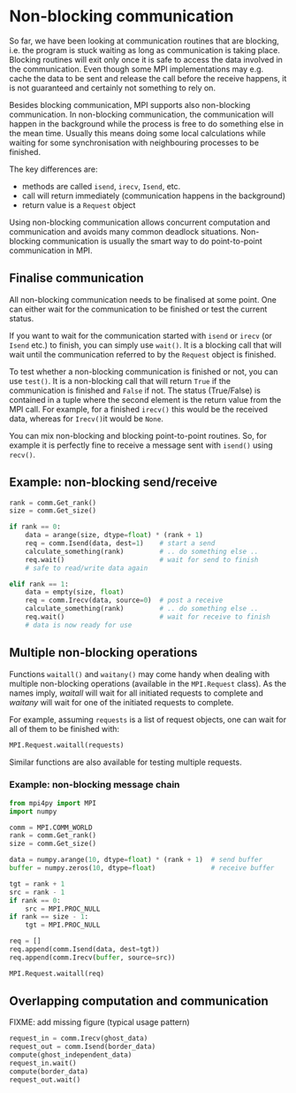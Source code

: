 # Non-blocking communication

So far, we have been looking at communication routines that are blocking, i.e.
the program is stuck waiting as long as communication is taking place.
Blocking routines will exit only once it is safe to access the data involved
in the communication. Even though some MPI implementations may e.g. cache the
data to be sent and release the call before the receive happens, it is not
guaranteed and certainly not something to rely on.

Besides blocking communication, MPI supports also non-blocking communication.
In non-blocking communication, the communication will happen in the background
while the process is free to do something else in the mean time. Usually this
means doing some local calculations while waiting for some synchronisation
with neighbouring processes to be finished.

The key differences are:
  - methods are called `isend`, `irecv`, `Isend`, etc.
  - call will return immediately (communication happens in the background)
  - return value is a `Request` object

Using non-blocking communication allows concurrent computation and
communication and avoids many common deadlock situations. Non-blocking
communication is usually the smart way to do point-to-point communication in
MPI.


## Finalise communication

All non-blocking communication needs to be finalised at some point. One can
either wait for the communication to be finished or test the current status.

If you want to wait for the communication started with `isend` or `irecv` (or
`Isend` etc.) to finish, you can simply use `wait()`. It is a blocking call
that will wait until the communication referred to by the `Request` object is
finished.

To test whether a non-blocking communication is finished or not, you can use
`test()`. It is a non-blocking call that will return `True` if the
communication is finished and `False` if not. The status (True/False) is
contained in a tuple where the second element is the return value from the MPI
call. For example, for a finished `irecv()` this would be the received data,
whereas for `Irecv()`it would be `None`.

You can mix non-blocking and blocking point-to-point routines. So, for example
it is perfectly fine to receive a message sent with `isend()` using `recv()`.


## Example: non-blocking send/receive

```python
rank = comm.Get_rank()
size = comm.Get_size()

if rank == 0:
    data = arange(size, dtype=float) * (rank + 1)
    req = comm.Isend(data, dest=1)    # start a send
    calculate_something(rank)         # .. do something else ..
    req.wait()                        # wait for send to finish
    # safe to read/write data again

elif rank == 1:
    data = empty(size, float)
    req = comm.Irecv(data, source=0)  # post a receive
    calculate_something(rank)         # .. do something else ..
    req.wait()                        # wait for receive to finish
    # data is now ready for use
```


## Multiple non-blocking operations

Functions `waitall()` and `waitany()` may come handy when dealing with
multiple non-blocking operations (available in the `MPI.Request` class). As
the names imply, *waitall* will wait for all initiated requests to complete
and *waitany* will wait for one of the initiated requests to complete.

For example, assuming `requests` is a list of request objects, one can wait
for all of them to be finished with:
```python
MPI.Request.waitall(requests)
```

Similar functions are also available for testing multiple requests.

### Example: non-blocking message chain

```python
from mpi4py import MPI
import numpy

comm = MPI.COMM_WORLD
rank = comm.Get_rank()
size = comm.Get_size()

data = numpy.arange(10, dtype=float) * (rank + 1)  # send buffer
buffer = numpy.zeros(10, dtype=float)              # receive buffer

tgt = rank + 1
src = rank - 1
if rank == 0:
    src = MPI.PROC_NULL
if rank == size - 1:
    tgt = MPI.PROC_NULL

req = []
req.append(comm.Isend(data, dest=tgt))
req.append(comm.Irecv(buffer, source=src))

MPI.Request.waitall(req)
```


## Overlapping computation and communication

FIXME: add missing figure (typical usage pattern)

```python
request_in = comm.Irecv(ghost_data)
request_out = comm.Isend(border_data)
compute(ghost_independent_data)
request_in.wait()
compute(border_data)
request_out.wait()
```
